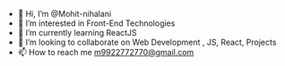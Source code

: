 - 👋 Hi, I’m @Mohit-nihalani
- 👀 I’m interested in Front-End Technologies
- 🌱 I’m currently learning ReactJS
- 💞️ I’m looking to collaborate on Web Development , JS, React, Projects
- 📫 How to reach me m9922772770@gmail.com

<!---
Mohit-nihalani/Mohit-nihalani is a ✨ special ✨ repository because its `README.md` (this file) appears on your GitHub profile.
You can click the Preview link to take a look at your changes.
--->
